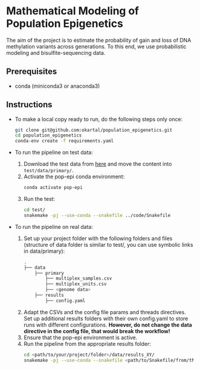 # Mathematical Modeling of Population Epigenetics

The aim of the project is to estimate the probability of gain and loss of DNA methylation variants across generations. To this end, we use probabilistic modeling and bisulfite-sequencing data.

## Prerequisites

- conda (miniconda3 or anaconda3)

## Instructions

- To make a local copy ready to run, do the following steps only once:
    ```sh
    git clone git@github.com:okartal/population_epigenetics.git
    cd population_epigenetics
    conda-env create -f requirements.yaml
    ```
- To run the pipeline on test data:

    1. Download the test data from [here](https://drive.google.com/drive/folders/1fwSfb71eED2ob0gJghPfNgHsuUTsTAJt) and move the content into `test/data/primary/`.
    2. Activate the pop-epi conda environment:
        ```sh
        conda activate pop-epi
        ```
    3. Run the test:
        ```sh
        cd test/
        snakemake -pj --use-conda --snakefile ../code/Snakefile
        ```
- To run the pipeline on real data:

    1. Set up your project folder with the following folders and files (structure of data folder is similar to test/, you can use symbolic links in data/primary):
        ```sh
        .
        ├── data
            ├── primary
                ├── multiplex_samples.csv
                ├── multiplex_units.csv
                ├── <genome data>
            ├── results
                ├── config.yaml
        ```
    2. Adapt the CSVs and the config file params and threads directives. Set up additional results folders with their own config.yaml to store runs with different configurations. **However, do not change the data directive in the config file, that would break the workflow!**
    3. Ensure that the pop-epi environment is active.
    4. Run the pipeline from the appropriate results folder:
        ```sh
        cd <path/to/your/project/folder>/data/results_XY/
        snakemake -pj --use-conda --snakefile <path/to/Snakefile/from/this/repo>
        ```
